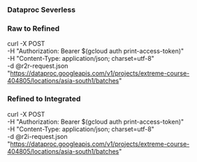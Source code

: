 ### Dataproc Severless

### Raw to Refined
curl -X POST \
    -H "Authorization: Bearer $(gcloud auth print-access-token)" \
    -H "Content-Type: application/json; charset=utf-8" \
    -d @r2r-request.json \
    "https://dataproc.googleapis.com/v1/projects/extreme-course-404805/locations/asia-south1/batches"

### Refined to Integrated
curl -X POST \
    -H "Authorization: Bearer $(gcloud auth print-access-token)" \
    -H "Content-Type: application/json; charset=utf-8" \
    -d @r2i-request.json \
    "https://dataproc.googleapis.com/v1/projects/extreme-course-404805/locations/asia-south1/batches"

